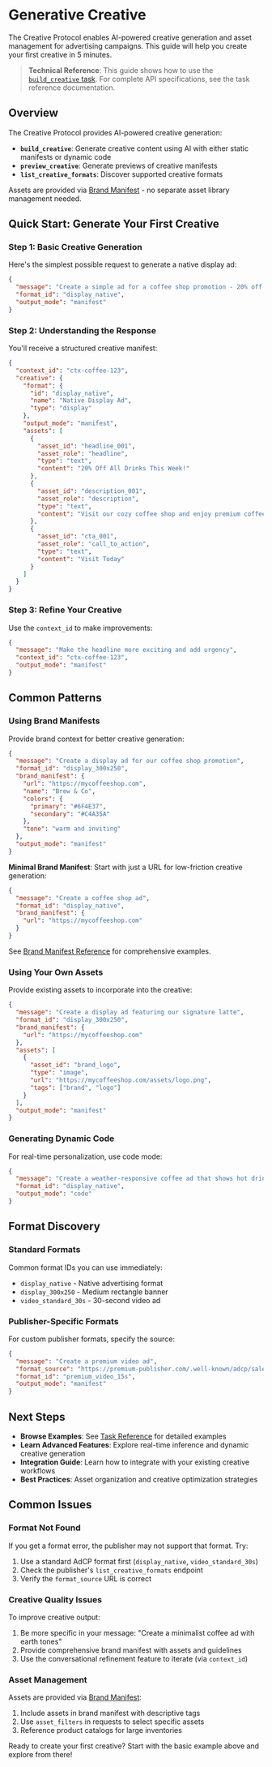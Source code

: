 # Generative Creative

The Creative Protocol enables AI-powered creative generation and asset management for advertising campaigns. This guide will help you create your first creative in 5 minutes.

> **Technical Reference**: This guide shows how to use the [`build_creative` task](./task-reference/build_creative.md). For complete API specifications, see the task reference documentation.

## Overview

The Creative Protocol provides AI-powered creative generation:

- **`build_creative`**: Generate creative content using AI with either static manifests or dynamic code
- **`preview_creative`**: Generate previews of creative manifests
- **`list_creative_formats`**: Discover supported creative formats

Assets are provided via [Brand Manifest](./brand-manifest) - no separate asset library management needed.

## Quick Start: Generate Your First Creative

### Step 1: Basic Creative Generation

Here's the simplest possible request to generate a native display ad:

```json
{
  "message": "Create a simple ad for a coffee shop promotion - 20% off all drinks this week",
  "format_id": "display_native",
  "output_mode": "manifest"
}
```

### Step 2: Understanding the Response

You'll receive a structured creative manifest:

```json
{
  "context_id": "ctx-coffee-123",
  "creative": {
    "format": {
      "id": "display_native",
      "name": "Native Display Ad",
      "type": "display"
    },
    "output_mode": "manifest",
    "assets": [
      {
        "asset_id": "headline_001",
        "asset_role": "headline",
        "type": "text",
        "content": "20% Off All Drinks This Week!"
      },
      {
        "asset_id": "description_001", 
        "asset_role": "description",
        "type": "text",
        "content": "Visit our cozy coffee shop and enjoy premium coffee at an unbeatable price."
      },
      {
        "asset_id": "cta_001",
        "asset_role": "call_to_action",
        "type": "text", 
        "content": "Visit Today"
      }
    ]
  }
}
```

### Step 3: Refine Your Creative

Use the `context_id` to make improvements:

```json
{
  "message": "Make the headline more exciting and add urgency",
  "context_id": "ctx-coffee-123",
  "output_mode": "manifest"
}
```

## Common Patterns

### Using Brand Manifests

Provide brand context for better creative generation:

```json
{
  "message": "Create a display ad for our coffee shop promotion",
  "format_id": "display_300x250",
  "brand_manifest": {
    "url": "https://mycoffeeshop.com",
    "name": "Brew & Co",
    "colors": {
      "primary": "#6F4E37",
      "secondary": "#C4A35A"
    },
    "tone": "warm and inviting"
  },
  "output_mode": "manifest"
}
```

**Minimal Brand Manifest**: Start with just a URL for low-friction creative generation:

```json
{
  "message": "Create a coffee shop ad",
  "format_id": "display_native",
  "brand_manifest": {
    "url": "https://mycoffeeshop.com"
  }
}
```

See [Brand Manifest Reference](./brand-manifest) for comprehensive examples.

### Using Your Own Assets

Provide existing assets to incorporate into the creative:

```json
{
  "message": "Create a display ad featuring our signature latte",
  "format_id": "display_300x250",
  "brand_manifest": {
    "url": "https://mycoffeeshop.com"
  },
  "assets": [
    {
      "asset_id": "brand_logo",
      "type": "image",
      "url": "https://mycoffeeshop.com/assets/logo.png",
      "tags": ["brand", "logo"]
    }
  ],
  "output_mode": "manifest"
}
```

### Generating Dynamic Code

For real-time personalization, use code mode:

```json
{
  "message": "Create a weather-responsive coffee ad that shows hot drinks when cold, iced drinks when warm",
  "format_id": "display_native",
  "output_mode": "code"
}
```

## Format Discovery

### Standard Formats

Common format IDs you can use immediately:
- `display_native` - Native advertising format
- `display_300x250` - Medium rectangle banner
- `video_standard_30s` - 30-second video ad

### Publisher-Specific Formats

For custom publisher formats, specify the source:

```json
{
  "message": "Create a premium video ad",
  "format_source": "https://premium-publisher.com/.well-known/adcp/sales",
  "format_id": "premium_video_15s",
  "output_mode": "manifest"
}
```

## Next Steps

- **Browse Examples**: See [Task Reference](task-reference/build_creative.md) for detailed examples
- **Learn Advanced Features**: Explore real-time inference and dynamic creative generation
- **Integration Guide**: Learn how to integrate with your existing creative workflows
- **Best Practices**: Asset organization and creative optimization strategies

## Common Issues

### Format Not Found
If you get a format error, the publisher may not support that format. Try:
1. Use a standard AdCP format first (`display_native`, `video_standard_30s`)
2. Check the publisher's `list_creative_formats` endpoint
3. Verify the `format_source` URL is correct

### Creative Quality Issues
To improve creative output:
1. Be more specific in your message: "Create a minimalist coffee ad with earth tones"
2. Provide comprehensive brand manifest with assets and guidelines
3. Use the conversational refinement feature to iterate (via `context_id`)

### Asset Management
Assets are provided via [Brand Manifest](./brand-manifest):
1. Include assets in brand manifest with descriptive tags
2. Use `asset_filters` in requests to select specific assets
3. Reference product catalogs for large inventories

Ready to create your first creative? Start with the basic example above and explore from there!